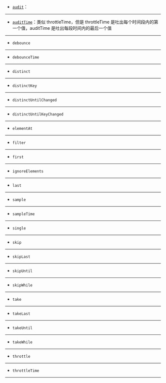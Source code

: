 - [`audit`](https://rxjs.dev/api/operators/audit)：

---

- [`auditTime`](https://rxjs.dev/api/operators/auditTime)：类似 throttleTime，但是 throttleTime 是吐出每个时间段内的第一个值，auditTime 是吐出每段时间内的最后一个值

---

- `debounce`

---

- `debounceTime`

---

- `distinct`

---

- `distinctKey`

---

- `distinctUntilChanged`

---

- `distinctUntilKeyChanged`

---

- `elementAt`

---

- `filter`

---

- `first`

---

- `ignoreElements`

---

- `last`

---

- `sample`

---

- `sampleTime`

---

- `single`

---

- `skip`

---

- `skipLast`

---

- `skipUntil`

---

- `skipWhile`

---

- `take`

---

- `takeLast`

---

- `takeUntil`

---

- `takeWhile`

---

- `throttle`

---

- `throttleTime`

---
